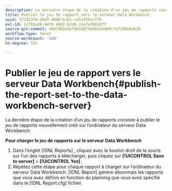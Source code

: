 ```yaml
---
description: La dernière étape de la création d’un jeu de rapports consiste à publier le jeu de rapports nouvellement créé sur l’ordinateur du serveur Data Workbench.
title: Publier le jeu de rapport vers le serveur Data Workbench
uuid: 373323f8-d6d7-4696-b361-ce514f0ccff0
exl-id: 1cf6ba28-94f0-48d2-b2d0-2de7e38620f7
source-git-commit: d9df90242ef96188f4e4b5e6d04cfef196b0a628
workflow-type: tm+mt
source-wordcount: '120'
ht-degree: 15%

---
```


# Publier le jeu de rapport vers le serveur Data Workbench{#publish-the-report-set-to-the-data-workbench-server}

La dernière étape de la création d’un jeu de rapports consiste à publier le jeu de rapports nouvellement créé sur l’ordinateur du serveur Data Workbench.

**Pour charger le jeu de rapports sur le serveur Data Workbench**

1. Dans l’onglet [!DNL Reports] , cliquez avec le bouton droit de la souris sur l’un des rapports à télécharger, puis cliquez sur **[!UICONTROL Save to server]** > **[!UICONTROL Yes]**.
1. Répétez cette étape pour chaque rapport à charger sur l’ordinateur du serveur Data Workbench.
   [!DNL Report] génère désormais les rapports que vous avez définis en fonction du planning que vous avez spécifié dans le  [!DNL Report.cfg] fichier.
